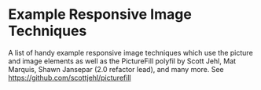 # Example Responsive Image Techniques

A list of handy example responsive image techniques which use the picture and image elements as well as the PictureFill polyfil by Scott Jehl, Mat Marquis, Shawn Jansepar (2.0 refactor lead), and many more. See https://github.com/scottjehl/picturefill
